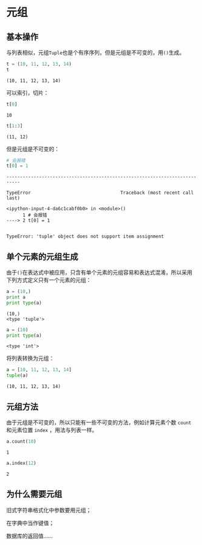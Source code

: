 
# 元组

## 基本操作

与列表相似，元组`Tuple`也是个有序序列，但是元组是不可变的，用`()`生成。


```python
t = (10, 11, 12, 13, 14)
t
```




    (10, 11, 12, 13, 14)



可以索引，切片：


```python
t[0]
```




    10




```python
t[1:3]
```




    (11, 12)



但是元组是不可变的：


```python
# 会报错
t[0] = 1
```


    ---------------------------------------------------------------------------

    TypeError                                 Traceback (most recent call last)

    <ipython-input-4-da6c1cabf0b0> in <module>()
          1 # 会报错
    ----> 2 t[0] = 1
    

    TypeError: 'tuple' object does not support item assignment


## 单个元素的元组生成

由于`()`在表达式中被应用，只含有单个元素的元组容易和表达式混淆，所以采用下列方式定义只有一个元素的元组：


```python
a = (10,)
print a
print type(a)
```

    (10,)
    <type 'tuple'>



```python
a = (10)
print type(a)
```

    <type 'int'>


将列表转换为元组：


```python
a = [10, 11, 12, 13, 14]
tuple(a)
```




    (10, 11, 12, 13, 14)



## 元组方法

由于元组是不可变的，所以只能有一些不可变的方法，例如计算元素个数 `count` 和元素位置 `index` ，用法与列表一样。


```python
a.count(10)
```




    1




```python
a.index(12)
```




    2



## 为什么需要元组

旧式字符串格式化中参数要用元组；

在字典中当作键值；

数据库的返回值……
